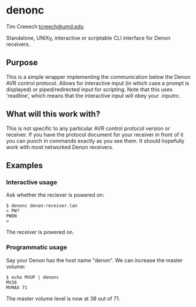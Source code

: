 # denonc
Tim Creeech <tcreech@umd.edu>

Standalone, UNIXy, interactive or scriptable CLI interface for Denon receivers.


## Purpose
This is a simple wrapper implementing the communication below the Denon AVR
control protocol. Allows for interactive input (in which case a prompt is
displayed) or piped/redirected input for scripting. Note that this uses
'readline', which means that the interactive input will obey your .inputrc.

## What will this work with?
This is not specific to any particular AVR control protocol version or
receiver. If you have the protocol document for your receiver in front of it
you can punch in commands exactly as you see them. It should hopefully work
with most networked Denon receivers.

## Examples
### Interactive usage
Ask whether the reciever is powered on:

    $ denonc denon-receiver.lan
    > PW?
    PWON
    >
The receiver is powered on.

### Programmatic usage
Say your Denon has the host name "denon". We can increase the master volume:

    $ echo MVUP | denonc
    MV38
    MVMAX 71
The master volume level is now at 38 out of 71.

